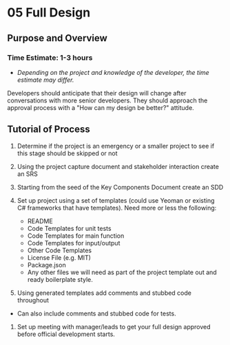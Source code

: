 # 05 Full Design




## Purpose and Overview

### Time Estimate: 1-3 hours
- *Depending on the project and knowledge of the developer, the time estimate may differ.*

Developers should anticipate that their design will change after conversations with more senior developers. They should approach the approval process with a "How can my design be better?" attitude.

## Tutorial of Process

1. Determine if the project is an emergency or a smaller project to see if this stage should be skipped or not

1. Using the project capture document and stakeholder interaction create an SRS

1. Starting from the seed of the Key Components Document create an SDD

1. Set up project using a set of templates (could use Yeoman or existing C# frameworks that have templates).  Need more or less the following:

    - README
    - Code Templates for unit tests
    - Code Templates for main function
    - Code Templates for input/output
    - Other Code Templates
    - License File (e.g. MIT)
    - Package.json
    - Any other files we will need as part of the project template out and ready boilerplate style.

1. Using generated templates add comments and stubbed code throughout

- Can also include comments and stubbed code for tests.

1. Set up meeting with manager/leads to get your full design approved before official development starts.

